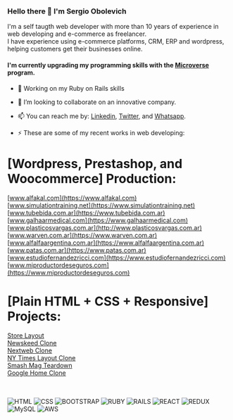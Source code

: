 ### Hello there 👋 I'm Sergio Obolevich

I'm a self taugth web developer with more than 10 years of experience in web developing and e-commerce as freelancer.<br>
I have experience using e-commerce platforms, CRM, ERP and wordpress, helping customers get their businesses online.

#### I'm currently upgrading my programming skills with the [Microverse](www.microverse.org) program.

- 🔭 Working on my Ruby on Rails skills
- 👯 I’m looking to collaborate on an innovative company.
- 📫 You can reach me by: [Linkedin](https://www.linkedin.com/in/sergio-obolevich), [Twitter](https://twitter.com/SergioObolevich), and [Whatsapp](https://wa.me/5493515055933).

- ⚡ These are some of my recent works in web developing:

# [Wordpress, Prestashop, and Woocommerce] Production:
      
[www.alfakal.com](https://www.alfakal.com)<br>
[www.simulationtraining.net](https://www.simulationtraining.net)<br>
[www.tubebida.com.ar](https://www.tubebida.com.ar)<br>
[www.galhaarmedical.com](https://www.galhaarmedical.com)<br>
[www.plasticosvargas.com.ar](http://www.plasticosvargas.com.ar)<br>
[www.warven.com.ar](https://www.warven.com.ar)<br>
[www.alfalfaargentina.com.ar](https://www.alfalfaargentina.com.ar)<br>
[www.patas.com.ar](https://www.patas.com.ar)<br>
[www.estudiofernandezricci.com](https://www.estudiofernandezricci.com)<br>
[www.miproductordeseguros.com](https://www.miproductordeseguros.com)<br>
      

# [Plain HTML + CSS + Responsive] Projects:

[Store Layout](https://chubaquelo.github.io/HTML-Online-Store-Capstone/)<br>
[Newskeed Clone](https://chubaquelo.github.io/Bootstrap-Newsweek-Clone/)<br>
[Nextweb Clone](https://chubaquelo.github.io/The-Next-Web-Responsive-Clone/)<br>
[NY Times Layout Clone](https://chubaquelo.github.io/NYtimes-Clone-Project/)<br>
[Smash Mag Teardown](https://chubaquelo.github.io/Smashing-Mag-Teardown/)<br>
[Google Home Clone](https://chubaquelo.github.io/google-homepage)<br><br><br>

![HTML](https://img.shields.io/badge/html5%20-%23E34F26.svg?&style=for-the-badge&logo=html5&logoColor=white)
![CSS](https://img.shields.io/badge/css3%20-%231572B6.svg?&style=for-the-badge&logo=css3&logoColor=white)
![BOOTSTRAP](https://img.shields.io/badge/bootstrap%20-%23563D7C.svg?&style=for-the-badge&logo=bootstrap&logoColor=white)
![RUBY](https://img.shields.io/badge/ruby-%23CC342D.svg?&style=for-the-badge&logo=ruby&logoColor=white)
![RAILS](https://img.shields.io/badge/rails%20-%23CC0000.svg?&style=for-the-badge&logo=ruby-on-rails&logoColor=white)
![REACT](https://img.shields.io/badge/react%20-%2320232a.svg?&style=for-the-badge&logo=react&logoColor=%2361DAFB)
![REDUX](https://img.shields.io/badge/redux%20-%23593d88.svg?&style=for-the-badge&logo=redux&logoColor=white)
![MySQL](https://img.shields.io/badge/mysql-%2300f.svg?&style=for-the-badge&logo=mysql&logoColor=white)
![AWS](https://img.shields.io/badge/Amazon%20AWS-%23232F3E?logo=amazon-aws&logoColor=white&style=for-the-badge)

